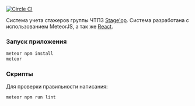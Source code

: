 [![Circle CI](https://circleci.com/gh/meteor/todos/tree/react.svg?style=svg)](https://circleci.com/gh/meteor/todos/tree/react)

Система учета стажеров группы ЧТПЗ [Stage'op](http://intern.ghost-in.ru/). Система разработана с использованием MeteorJS, а так же
 [React](https://facebook.github.io/react/index.html).

### Запуск приложения

```bash
meteor npm install
meteor
```

### Скрипты

Для проверки правильности написания:

```bash
meteor npm run lint
```
